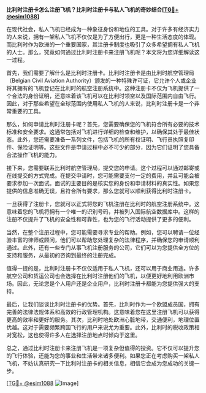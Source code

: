 **比利时注册卡怎么注册飞机？比利时注册卡与私人飞机的奇妙结合[[TG💪+ @esim1088](https://t.me/s/esim1088)]**

在现代社会，私人飞机已经成为一种象征身份和地位的工具。对于许多有经济实力的人来说，拥有一架私人飞机不仅仅是为了方便出行，更是一种生活态度的体现。而比利时作为欧洲的一个重要国家，其注册卡制度也吸引了众多希望拥有私人飞机的人士。那么，究竟如何通过比利时注册卡来注册飞机呢？本文将为您详细解读这一过程。

首先，我们需要了解什么是比利时注册卡。比利时注册卡是由比利时航空管理局（Belgian Civil Aviation Authority）颁发的一种特殊许可证，它允许个人或企业将其拥有的飞机登记在比利时的航空注册系统中。这种注册卡不仅为飞机提供了一个合法的身份证明，还意味着该飞机可以在比利时领空以及国际范围内自由飞行。因此，对于那些希望在全球范围内使用私人飞机的人来说，比利时注册卡是一个非常重要的工具。

那么，如何申请比利时注册卡呢？首先，您需要确保您的飞机符合所有必要的技术标准和安全要求。这通常包括对飞机进行详细的检查和维护，以确保其处于最佳状态。此外，您还需要准备一系列文件，包括飞机的所有权证明、飞行员执照复印件、保险证明等。这些文件是申请过程中必不可少的部分，因为它们证明了您具备合法操作飞机的能力。

接下来，您需要联系比利时航空管理局，提交您的申请。这个过程可以通过邮寄或在线提交的方式完成。在提交申请时，您可能需要支付一定的费用，并且可能会被要求参加一次面试。面试的主要目的是核实您的身份和申请材料的真实性。如果您提供的信息准确无误，且符合所有要求，那么您就可以顺利获得比利时注册卡。

一旦获得了注册卡，您就可以正式将您的飞机注册在比利时的航空注册系统中。这意味着您的飞机将拥有一个唯一的识别号码，并被列入国际航空数据库中。这样的注册不仅提升了飞机的安全性和可靠性，也为您的飞行活动提供了更多的便利。

当然，在整个注册过程中，您可能需要寻求专业的帮助。例如，您可以聘请一位经验丰富的律师或顾问，他们可以帮助您处理复杂的法律程序，并确保您的申请顺利通过。此外，还有一些专门从事飞机注册服务的公司，它们可以为您提供全方位的支持和服务，从最初的咨询到最终的注册完成。

值得一提的是，比利时注册卡不仅仅适用于私人飞机，还可以用于商业用途。许多航空公司和货运公司也会选择在比利时注册他们的飞机，以便更好地利用欧洲市场。因此，无论您是个人用户还是企业用户，比利时注册卡都能为您提供强大的支持。

最后，让我们谈谈比利时注册卡的优势。首先，比利时作为一个欧盟成员国，拥有完善的法律法规体系和高效的行政管理机构。这意味着您在这里注册飞机可以获得更高的效率和更好的服务。其次，比利时地处欧洲心脏地带，交通便利，地理位置优越。这对于需要频繁跨国飞行的用户来说尤为重要。此外，比利时的税收政策相对宽松，这也使得许多人在选择注册地点时倾向于这里。

总之，通过比利时注册卡来注册飞机是一项复杂但值得的投资。它不仅可以提升您的飞行体验，还能为您的事业和生活带来诸多便利。如果您正在考虑购买一架私人飞机，不妨认真研究一下比利时注册卡的相关信息，相信它会成为您成功的关键一步。

[[TG💪+ @esim1088](https://t.me/s/esim1088) ![Image](https://i.postimg.cc/4NQfJmqS/Snipaste-2025-05-13-00-14-12.png)]